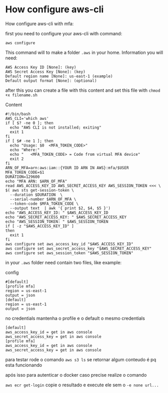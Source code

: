 # How configure aws-cli


How configure aws-cli with mfa:

first you need to configure your aws-cli with command:
```
aws configure
```
This command will to make a folder `.aws` in your home.
Information you will need:

```
AWS Access Key ID [None]: (key)
AWS Secret Access Key [None]: (key)
Default region name [None]: us-east-1 (example)
Default output format [None]: (optional)
```

after this you can create a file with this content and set this file with `chmod +x filename.sh`

Content
```
#!/bin/bash
AWS_CLI='which aws'
if [ $? -ne 0 ]; then
  echo "AWS CLI is not installed; exiting"
  exit 1
fi
if [ $# -ne 1 ]; then
  echo "Usage: $0  <MFA_TOKEN_CODE>"
  echo "Where:"
  echo "   <MFA_TOKEN_CODE> = Code from virtual MFA device"
  exit 2
fi
ARN_OF_MFA=arn:aws:iam::{YOUR ID ARN IN AWS}:mfa/$USER
MFA_TOKEN_CODE=$1
DURATION=129600
echo "MFA ARN: $ARN_OF_MFA"
read AWS_ACCESS_KEY_ID AWS_SECRET_ACCESS_KEY AWS_SESSION_TOKEN <<< \
$( aws sts get-session-token \
  --duration $DURATION  \
  --serial-number $ARN_OF_MFA \
  --token-code $MFA_TOKEN_CODE \
  --output text  | awk '{ print $2, $4, $5 }')
echo "AWS_ACCESS_KEY_ID: " $AWS_ACCESS_KEY_ID
echo "AWS_SECRET_ACCESS_KEY: " $AWS_SECRET_ACCESS_KEY
echo "AWS_SESSION_TOKEN: " $AWS_SESSION_TOKEN
if [ -z "$AWS_ACCESS_KEY_ID" ]
then
  exit 1
fi
aws configure set aws_access_key_id "$AWS_ACCESS_KEY_ID"
aws configure set aws_secret_access_key "$AWS_SECRET_ACCESS_KEY"
aws configure set aws_session_token "$AWS_SESSION_TOKEN"
```


in your `.aws` folder need contain two files, like example:

config
```
#[default]
[profile mfa]
region = us-east-1
output = json
[default]
region = us-east-1
output = json
```
no credentials mantenha o profile e o default o mesmo 
credentials
```
[default]
aws_access_key_id = get in aws console
aws_secret_access_key = get in aws console
[profile mfa]
aws_access_key_id = get in aws console
aws_secret_access_key = get in aws console
```

para testar rode o comando `aws s3 ls` se retornar algum conteudo é pq esta funcionando

após isso para autenticar o docker caso precise realize o comando 

`aws ecr get-login`
copie o resultado e execute ele sem o `-e none url...`
